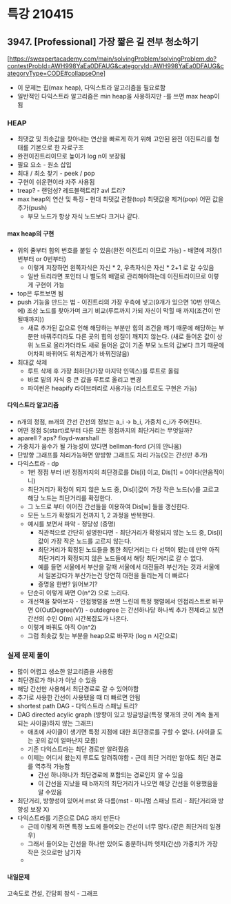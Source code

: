 # 특강 210415



## 3947. [Professional] 가장 짧은 길 전부 청소하기

[https://swexpertacademy.com/main/solvingProblem/solvingProblem.do?contestProbId=AWH998YaEa0DFAUG&categoryId=AWH998YaEa0DFAUG&categoryType=CODE#collapseOne]

- 이 문제는 힙(max heap), 다익스트라 알고리즘을 필요로함
- 일반적인 다익스트라 알고리즘은 min heap을 사용하지만 -를 쓰면 max heap이 됨



### HEAP

- 최댓값 및 최솟값을 찾아내는 연산을 빠르게 하기 위해 고안된 완전 이진트리를 형태를 기본으로 한 자료구조
- 완전이진트리이므로 높이가 log n이 보장됨
- 필요 요소 - 원소 삽입
- 최대 / 최소 찾기 - peek / pop
- 구현이 쉬운편이라 자주 사용됨
- treap? - 랜덤성? 레드블랙트리? avl 트리?
- max heap의 연산 및 특징 - 현대 최댓값 관찰(top) 최댓값을 제거(pop) 어떤 값을 추가(push)
  - 부모 노드가 항상 자식 노드보다 크거나 같다.



#### max heap의 구현

- 위의 줄부터 힙의 번호를 붙일 수 있음(완전 이진트리 이므로 가능) - 배열에 저장(1번부터 or 0번부터)
  - 이렇게 저장하면 왼쪽자식은 자신 * 2, 우측자식은 자신 * 2+1 로 갈 수있음
  - 일반 트리라면 포인터 나 별도의 배열로 관리해야하는데 이진트리이므로 이렇게 구현이 가능
- top은 루트보면 됨
- push 기능을 만드는 법 - 이진트리의 가장 우측에 넣고(9개가 있으면 10번 인덱스에) 조상 노드를 찾아가며 크기 비교(루트까지 가되 자신이 막힐 때 까지(조건이 안될때까지))
  - 새로 추가된 값으로 인해 해당하는 부분만 힙의 조건을 깨기 때문에 해당하는 부분만 바꿔주더라도 다른 곳의 힙의 성질이 깨지지 않는다. (새로 들어온 값이 상위 노드로 올라가더라도 새로 들어온 값이 기존 부모 노드의 값보다 크기 때문에 어차피 바뀌어도 위치관계가 바뀌진않음)
- 최대값 삭제
  - 루트 삭제 후 가장 최하단(가장 마지막 인덱스)를 루트로 올림
  - 바로 밑의 자식 중 큰 값을 루트로 올리고 변경
  - 파이썬은 heapify 라이브러리로 사용가능 (리스트로도 구현은 가능)



#### 다익스트라 알고리즘

- n개의 정점, m개의 간선 간선의 정보는 a_i -> b_i, 가중치 c_i가 주어진다.
- 어떤 정점 S(start)로부터 다른 모든 정점까지의 최단거리는 무엇일까?
- aparell ? aps? floyd-warshall
- 가중치가 음수가 될 가능성이 있다면 bellman-ford (거의 안나옴)
- 단방향 그래프를 처리가능하면 양방향 그래프도 처리 가능(오는 간선만 추가)
- 다익스트라 - dp
  - 1번 정점 부터 i번 정점까지의 최단경로를 Dis[i] 이고, Dis[1] = 0이다(안움직이니)
  - 최단거리가 확정이 되지 않은 노드 중, Dis[i]값이 가장 작은 노드(v)를 고르고 해당 노드는 최단거리를 확정한다.
  - 그 노드로 부터 이어진 간선들을 이용하여 Dis[w] 들을 갱신한다.
  - 모든 노드가 확정되기 전까지 1, 2 과정을 반복한다.
  - 예시를 보면서 파악 - 정당성 (증명)
    - 직관적으로 간단히 설명한다면 - 최단거리가 확정되지 않는 노드 중, Dis[i] 값이 가장 작은 노드를 고르지 않는다.
    - 최단거리가 확정된 노드들을 통한 최단거리는 다 선택이 됐는데 만약 아직 최단거리가 확정되지 않은 노드들에서 해당 최단거리로 갈 수 없다.
    - 예를 들면 서울에서 부산을 갈때 서울에서 대전들려 부산가는 것과 서울에서 일본갔다가 부산가는건 당연히 대전을 들리는게 더 빠르다
    - 증명을 한번? 읽어보기?
  - 단순히 이렇게 짜면 O(n^2) 으로 느리다.
  - 개선책을 찾아보자 - 인접행렬을 쓰면 느린데 특정 행렬에서 인접리스트로 바꾸면 O(OutDegree(V)) - outdegree 는 간선하나당 하나씩 추가 전체라고 보면 간선의 수인 O(m) 시간복잡도가 나온다.
  - 이렇게 바꿔도 아직 O(n^2)
  - 그럼 최솟값 찾는 부분을 heap으로 바꾸자 (log n 시간으로)







### 실제 문제 풀이

- 많이 어렵고 생소한 알고리즘을 사용함
- 최단경로가 하나가 아닐 수 있음
- 해당 간선만 사용해서 최단경로로 갈 수 있어야함
- 추가로 사용한 간선이 사용됐을 때 더 빠르면 안됨
- shortest path DAG - 다익스트라 스패닝 트리?
- DAG directed acylic graph (방향이 있고 빙글빙글(특정 몇개의 곳이 계속 돌게 되는 사이클)하지 않는 그래프)
  - 애초에 사이클이 생기면 특정 지점에 대한 최단경로를 구할 수 없다. (사이클 도는 곳의 값이 얼마난지 모름)
  - 기존 다익스트라는 최단 경로만 알려줬음
  - 이제는 어디서 왔는지 루트도 알려줘야함 - 근데 최단 거리만 알아도 최단 경로를 역추적 가능함
    - 간선 하나하나가 최단경로에 포함되는 경로인지 알 수 있음
    - 이 간선을 지났을 때 b까지의 최단거리가 나오면 해당 간선을 이용했음을 알 수있음
- 최단거리, 방향성이 있어서 mst 와 다름(mst - 미니멈 스패닝 트리 - 최단거리와 방향성 보장 X)
- 다익스트라를 기준으로 DAG 까지 만든다
  - 근데 이렇게 하면 특정 노드에 들어오는 간선이 너무 많다.(같은 최단거리 일경우)
  - 그래서 들어오는 간선을 하나만 있어도 충분하니까 엣지(간선) 가중치가 가장 작은 것으로만 남기자
  - 





#### 내일문제

고속도로 건설, 간담회 참석 - 그래프